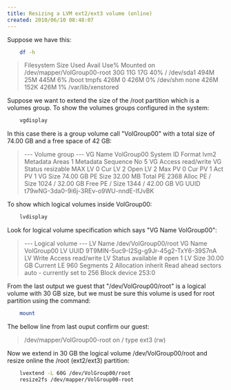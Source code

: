 ```yaml
---
title: Resizing a LVM ext2/ext3 volume (online)
created: 2010/06/10 08:48:07
---
```


Suppose we have this:

```bash
    df -h
```

> Filesystem Size Used Avail Use% Mounted on /dev/mapper/VolGroup00-root 30G 11G 17G 40% / /dev/sda1 494M 25M 445M 6% /boot tmpfs 426M 0 426M 0% /dev/shm none 426M 152K 426M 1% /var/lib/xenstored 

Suppose we want to extend the size of the /root partition which is a volumes group. To show the volumes groups configured in the system: 

```bash
    vgdisplay
```

In this case there is a group volume call "VolGroup00" with a total size of 74.00 GB and a free space of 42 GB:

> \--- Volume group --- VG Name VolGroup00 System ID Format lvm2 Metadata Areas 1 Metadata Sequence No 5 VG Access read/write VG Status resizable MAX LV 0 Cur LV 2 Open LV 2 Max PV 0 Cur PV 1 Act PV 1 VG Size 74.00 GB PE Size 32.00 MB Total PE 2368 Alloc PE / Size 1024 / 32.00 GB Free PE / Size 1344 / 42.00 GB VG UUID t79wNG-3da0-9i6j-3REv-o9WU-nndE-IfJvBK 

To show which logical volumes inside VolGroup00: 

```bash
    lvdisplay
```

Look for logical volume specification which says "VG Name VolGroup00": 

> \--- Logical volume --- LV Name /dev/VolGroup00/root VG Name VolGroup00 LV UUID 9T9MIN-5uc9-I2Sg-g9Jr-45g2-TxY6-39S7nA LV Write Access read/write LV Status available # open 1 LV Size 30.00 GB Current LE 960 Segments 2 Allocation inherit Read ahead sectors auto \- currently set to 256 Block device 253:0 

From the last output we guest that "/dev/VolGroup00/root" is a logical volume with 30 GB size, but we must be sure this volume is used for root partition using the command: 

```bash
    mount
```

The bellow line from last ouput confirm our guest: 

> /dev/mapper/VolGroup00-root on / type ext3 (rw) 

Now we extend in 30 GB the logical volume /dev/VolGroup00/root and resize online the /root (ext2/ext3) partition: 

```bash
    lvextend -L 60G /dev/VolGroup00/root
    resize2fs /dev/mapper/VolGroup00-root
```
